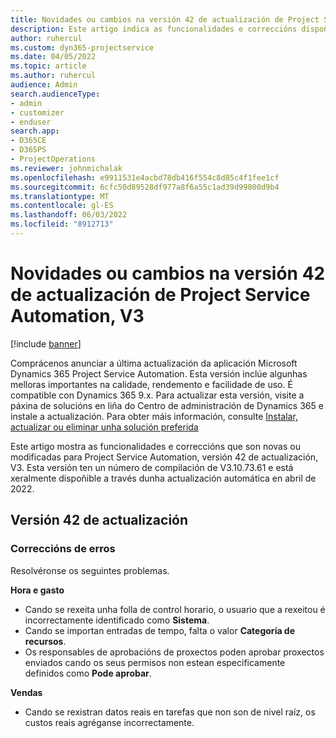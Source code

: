 ```yaml
---
title: Novidades ou cambios na versión 42 de actualización de Project Service Automation, V3
description: Este artigo indica as funcionalidades e correccións dispoñibles na versión 42 de actualización de Microsoft Dynamics 365 Project Service Automation, V3.
author: ruhercul
ms.custom: dyn365-projectservice
ms.date: 04/05/2022
ms.topic: article
ms.author: ruhercul
audience: Admin
search.audienceType:
- admin
- customizer
- enduser
search.app:
- D365CE
- D365PS
- ProjectOperations
ms.reviewer: johnmichalak
ms.openlocfilehash: e9911531e4acbd78db416f554c8d85c4f1fee1cf
ms.sourcegitcommit: 6cfc50d89528df977a8f6a55c1ad39d99800d9b4
ms.translationtype: MT
ms.contentlocale: gl-ES
ms.lasthandoff: 06/03/2022
ms.locfileid: "8912713"
---
```

# <a name="whats-new-or-changed-in-project-service-automation-update-release-42-v3"></a>Novidades ou cambios na versión 42 de actualización de Project Service Automation, V3

[!include [banner](../includes/psa-now-project-operations.md)]

Comprácenos anunciar a última actualización da aplicación Microsoft Dynamics 365 Project Service Automation. Esta versión inclúe algunhas melloras importantes na calidade, rendemento e facilidade de uso. É compatible con Dynamics 365 9.x. Para actualizar esta versión, visite a páxina de solucións en liña do Centro de administración de Dynamics 365 e instale a actualización. Para obter máis información, consulte [Instalar, actualizar ou eliminar unha solución preferida](/power-platform/admin/install-remove-preferred-solution)

Este artigo mostra as funcionalidades e correccións que son novas ou modificadas para Project Service Automation, versión 42 de actualización, V3. Esta versión ten un número de compilación de V3.10.73.61 e está xeralmente dispoñible a través dunha actualización automática en abril de 2022.

## <a name="update-release-42"></a>Versión 42 de actualización

### <a name="bug-fixes"></a>Correccións de erros

Resolvéronse os seguintes problemas.

**Hora e gasto**

- Cando se rexeita unha folla de control horario, o usuario que a rexeitou é incorrectamente identificado como **Sistema**.
- Cando se importan entradas de tempo, falta o valor **Categoría de recursos**.
- Os responsables de aprobacións de proxectos poden aprobar proxectos enviados cando os seus permisos non estean especificamente definidos como **Pode aprobar**.

**Vendas**

- Cando se rexistran datos reais en tarefas que non son de nivel raíz, os custos reais agréganse incorrectamente.
